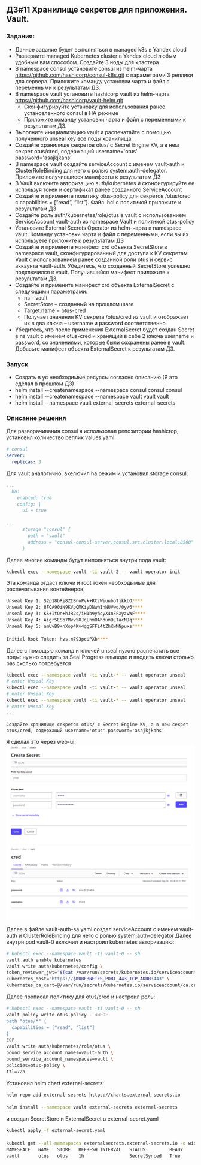 ## ДЗ#11 Хранилище секретов для приложения. Vault.

### Задания:  
- Данное задание будет выполняться в managed k8s в Yandex cloud
- Разверните managed Kubernetes cluster в Yandex cloud любым удобным вам способом. Создайте 3 ноды для кластера
- В namespace consul установите consul из helm-чарта https://github.com/hashicorp/consul-k8s.git с параметрами 3 реплики для сервера. Приложите команду установки чарта и файл с переменными к результатам ДЗ.
- В namespace vault установите hashicorp vault из helm-чарта https://github.com/hashicorp/vault-helm.git
  - Сконфигурируйте установку для использования ранее установленного consul в HA режиме
  - Приложите команду установки чарта и файл с переменными к результатам ДЗ.
- Выполните инициализацию vault и распечатайте с помощью полученного unseal key все поды хранилища
- Создайте хранилище секретов otus/ с Secret Engine KV, а в нем секрет otus/cred, содержащий username='otus' password='asajkjkahs’
- В namespace vault создайте serviceAccount с именем vault-auth и ClusterRoleBinding для него с ролью system:auth-delegator. Приложите получившиеся манифесты к результатам ДЗ
- В Vault включите авторизацию auth/kubernetes и сконфигурируйте ее используя токен и сертификат ранее созданного ServiceAccount
- Создайте и примените политику otus-policy для секретов /otus/cred с capabilities = [“read”, “list”]. Файл .hcl с политикой приложите к результатам ДЗ
- Создайте роль auth/kubernetes/role/otus в vault с использованием ServiceAccount vault-auth из namespace Vault и политикой otus-policy
- Установите External Secrets Operator из helm-чарта в namespace vault. Команду установки чарта и файл с переменными, если вы их используете приложите к результатам ДЗ
- Создайте и примените манифест crd объекта SecretStore в namespace vault, сконфигурированный для доступа к KV секретам Vault с использованием ранее созданной роли otus и сервис аккаунта vault-auth. Убедитесь, что созданный SecretStore успешно подключился к vault. Получившийся манифест приложите к результатам ДЗ.
- Создайте и примените манифест crd объекта ExternalSecret с следующими параметрами:
  - ns – vault
  - SecretStore – созданный на прошлом шаге
  - Target.name = otus-cred
  - Получает значения KV секрета /otus/cred из vault и отображает их в два ключа – username и password соответственно
- Убедитесь, что после применения ExternalSecret будет создан Secret в ns vault с именем otus-cred и хранящий в себе 2 ключа username и password, со значениями, которые были сохранены ранее в vault. Добавьте манифест объекта ExternalSecret к результатам ДЗ.

### Запуск 
- Создать в yc необходимые ресурсы согласно описанию (Я это сделал в прошлом ДЗ)
- helm install --createnamespace --namespace consul consul consul
- helm install --createnamespace --namespace vault vault vault
- helm install --namespace vault external-secrets external-secrets

### Описание решения
Для разворачивания consul я использовал репозитории hashicrop, установил количество реплик values.yaml:
```yaml
# consul
server:
  replicas: 3
```
Для vault аналогично, вкелючил ha режим и установил storage consul:
```yaml
...
  ha:
    enabled: true
    config: |
      ui = true

...
      storage "consul" {
        path = "vault"
        address = "consul-consul-server.consul.svc.cluster.local:8500"
      }
```
Далее многие команды будут выполняться внутри пода vault:
```sh
kubectl exec --namespace vault -ti vault-2 -- vault operator init
```
Эта команда отдаст ключи и root токен необходымые для распечатывания контейнеров:
```sh
Unseal Key 1: S2p18bRj8ZIBnuPvk+RCcWiunboTjkkbO****
Unseal Key 2: 8FQA90iN9KVpQMKiyDNwhIhNUVwd/0y/6****
Unseal Key 3: KS+ItQn+hJR2s/iH1b9yhqyX4nFFXyzvWF****
Unseal Key 4: AigrSESb7Mvv58JqLhmOAhdumDLTacNJq****
Unseal Key 5: amUvB9+nXop4Kv4ggSFFi4tZhKwMNpuxs****

Initial Root Token: hvs.m793pcUPXb****
```
Далее с помощью команд и ключей unseal нужно распечатать все поды:
нужно следить за Seal Progress ввыводе и вводить ключи столько раз сколько потребуется
```sh
kubectl exec --namespace vault -ti vault-* -- vault operator unseal
# enter Unseal Key
kubectl exec --namespace vault -ti vault-* -- vault operator unseal
# enter Unseal Key
kubectl exec --namespace vault -ti vault-* -- vault operator unseal
# enter Unseal Key
...
```
```
Создайте хранилище секретов otus/ с Secret Engine KV, а в нем секрет otus/cred, содержащий username='otus' password='asajkjkahs’
```
Я сделал это через web-ui:  
![alt text](../img/image17.png)
![alt text](../img/image18.png)

Далее в файле vault-auth-sa.yaml создал serviceAccount с именем vault-auth и ClusterRoleBinding для него с ролью system:auth-delegator 
Далее внутри pod vault-0 включил и настроил kubernetes авторизацию:
```sh
# kubectl exec --namespace vault -ti vault-0 -- sh
vault auth enable kubernetes
vault write auth/kubernetes/config \
token_reviewer_jwt="$(cat /var/run/secrets/kubernetes.io/serviceaccount/token)" \
kubernetes_host="https://$KUBERNETES_PORT_443_TCP_ADDR:443" \
kubernetes_ca_cert=@/var/run/secrets/kubernetes.io/serviceaccount/ca.crt
```
Далее прописал политику для otus/cred и настроил роль:
```sh
# kubectl exec --namespace vault -ti vault-0 -- sh
vault policy write otus-policy - <<EOF
path "otus/*" {
  capabilities = ["read", "list"]
}
EOF
vault write auth/kubernetes/role/otus \
bound_service_account_names=vault-auth \
bound_service_account_namespaces=vault \
policies=otus-policy \
ttl=72h
```
Установил helm chart external-secrets:
```sh
helm repo add external-secrets https://charts.external-secrets.io

helm install --namespace vault external-secrets external-secrets
```

и создал SecretStore и ExternalSecret в external-secret.yaml
```sh
kubectl apply -f external-secret.yaml

kubectl get --all-namespaces externalsecrets.external-secrets.io -o wide
NAMESPACE   NAME   STORE   REFRESH INTERVAL   STATUS         READY
vault       otus   otus    1h                 SecretSynced   True
```